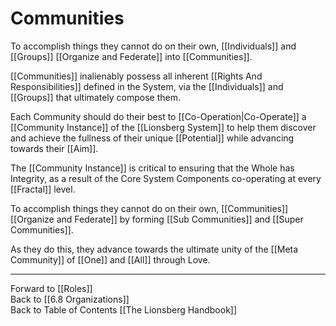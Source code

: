 # Communities

To accomplish things they cannot do on their own, [[Individuals]] and [[Groups]] [[Organize and Federate]] into [[Communities]].    

[[Communities]] inalienably possess all inherent [[Rights And Responsibilities]] defined in the System, via the [[Individuals]] and [[Groups]] that ultimately compose them. 

Each Community should do their best to [[Co-Operation|Co-Operate]] a [[Community Instance]] of the [[Lionsberg System]] to help them discover and achieve the fullness of their unique [[Potential]] while advancing towards their [[Aim]]. 

The [[Community Instance]] is critical to ensuring that the Whole has Integrity, as a result of the Core System Components co-operating at every [[Fractal]] level. 

To accomplish things they cannot do on their own, [[Communities]] [[Organize and Federate]] by forming [[Sub Communities]] and [[Super Communities]]. 

As they do this, they advance towards the ultimate unity of the [[Meta Community]] of [[One]] and [[All]] through Love. 


___

Forward to [[Roles]]  
Back to [[6.8 Organizations]]  
Back to Table of Contents [[The Lionsberg Handbook]]  




